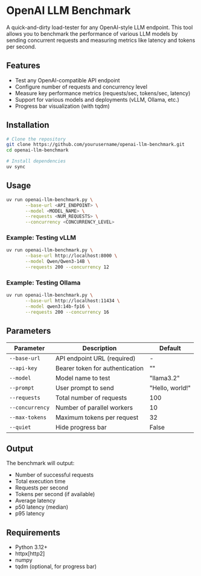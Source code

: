 # OpenAI LLM Benchmark

A quick-and-dirty load-tester for any OpenAI-style LLM endpoint. This tool allows you to benchmark the performance of various LLM models by sending concurrent requests and measuring metrics like latency and tokens per second.

## Features

- Test any OpenAI-compatible API endpoint
- Configure number of requests and concurrency level
- Measure key performance metrics (requests/sec, tokens/sec, latency)
- Support for various models and deployments (vLLM, Ollama, etc.)
- Progress bar visualization (with tqdm)

## Installation

```bash
# Clone the repository
git clone https://github.com/yourusername/openai-llm-benchmark.git
cd openai-llm-benchmark

# Install dependencies
uv sync
```

## Usage

```bash
uv run openai-llm-benchmark.py \
       --base-url <API_ENDPOINT> \
       --model <MODEL_NAME> \
       --requests <NUM_REQUESTS> \
       --concurrency <CONCURRENCY_LEVEL>
```

### Example: Testing vLLM

```bash
uv run openai-llm-benchmark.py \
       --base-url http://localhost:8000 \
       --model Qwen/Qwen3-14B \
       --requests 200 --concurrency 12
```

### Example: Testing Ollama

```bash
uv run openai-llm-benchmark.py \
       --base-url http://localhost:11434 \
       --model qwen3:14b-fp16 \
       --requests 200 --concurrency 16
```

## Parameters

| Parameter | Description | Default |
|-----------|-------------|---------|
| `--base-url` | API endpoint URL (required) | - |
| `--api-key` | Bearer token for authentication | "" |
| `--model` | Model name to test | "llama3.2" |
| `--prompt` | User prompt to send | "Hello, world!" |
| `--requests` | Total number of requests | 100 |
| `--concurrency` | Number of parallel workers | 10 |
| `--max-tokens` | Maximum tokens per request | 32 |
| `--quiet` | Hide progress bar | False |

## Output

The benchmark will output:
- Number of successful requests
- Total execution time
- Requests per second
- Tokens per second (if available)
- Average latency
- p50 latency (median)
- p95 latency

## Requirements

- Python 3.12+
- httpx[http2]
- numpy
- tqdm (optional, for progress bar)